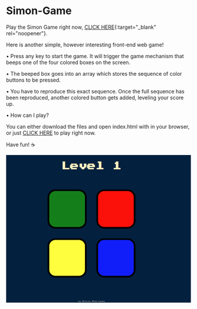 # Simon-Game

Play the Simon Game right now, [CLICK HERE](https://polymathing.github.io/Simon-Game/){:target="_blank" rel="noopener"}. 

Here is another simple, however interesting front-end web game! 

• Press any key to start the game. It will trigger the game mechanism that beeps one of the four colored boxes on the screen. 

• The beeped box goes into an array which stores the sequence of color buttons to be pressed. 

• You have to reproduce this exact sequence. Once the full sequence has been reproduced, another colored button gets added, leveling your score up. 


• How can I play? 

  You can either download the files and open index.html with in your browser, or just [CLICK HERE](https://polymathing.github.io/Simon-Game/) to play right now. 

Have fun! ☕


![](https://github.com/Polymathing/Maicon_Data_Science_Portfolio/blob/main/images/Simon-Game2.png?raw=true)

